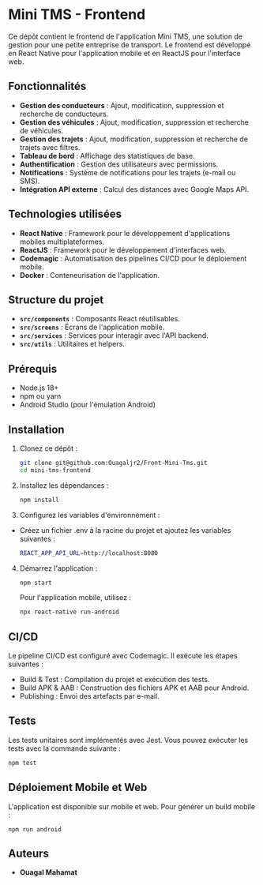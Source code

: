 
# Mini TMS - Frontend
Ce dépôt contient le frontend de l'application Mini TMS, une solution de gestion pour une petite entreprise de transport. Le frontend est développé en React Native pour l'application mobile et en ReactJS pour l'interface web.

## Fonctionnalités
- **Gestion des conducteurs** : Ajout, modification, suppression et recherche de conducteurs.
- **Gestion des véhicules** : Ajout, modification, suppression et recherche de véhicules.
- **Gestion des trajets** : Ajout, modification, suppression et recherche de trajets avec filtres.
- **Tableau de bord** : Affichage des statistiques de base.
- **Authentification** : Gestion des utilisateurs avec permissions.
- **Notifications** : Système de notifications pour les trajets (e-mail ou SMS).
- **Intégration API externe** : Calcul des distances avec Google Maps API.

## Technologies utilisées
- **React Native** : Framework pour le développement d'applications mobiles multiplateformes.
- **ReactJS** : Framework pour le développement d'interfaces web.
- **Codemagic** : Automatisation des pipelines CI/CD pour le déploiement mobile.
- **Docker** : Conteneurisation de l'application.

## Structure du projet

- **`src/components`** : Composants React réutilisables.
- **`src/screens`** : Écrans de l'application mobile.
- **`src/services`** : Services pour interagir avec l'API backend.
- **`src/utils`** : Utilitaires et helpers.

## Prérequis

- Node.js 18+
- npm ou yarn
- Android Studio (pour l'émulation Android)

## Installation

1. Clonez ce dépôt :
   ```sh
   git clone git@github.com:Ouagaljr2/Front-Mini-Tms.git
   cd mini-tms-frontend
    ```
2.  Installez les dépendances :
    ```sh
    npm install
    ```
3.  Configurez les variables d'environnement :
-   Créez un fichier .env à la racine du projet et ajoutez les variables suivantes :
    ```sh
    REACT_APP_API_URL=http://localhost:8080
    ```
4.  Démarrez l'application :
    ```sh
    npm start
    ```
    Pour l'application mobile, utilisez :
    ```sh
    npx react-native run-android
    ```

##  CI/CD

Le pipeline CI/CD est configuré avec Codemagic. Il exécute les étapes suivantes :

-   Build & Test : Compilation du projet et exécution des tests.
-   Build APK & AAB : Construction des fichiers APK et AAB pour Android.
-   Publishing : Envoi des artefacts par e-mail.

##  Tests
Les tests unitaires sont implémentés avec Jest. Vous pouvez exécuter les tests avec la commande suivante :
```sh
npm test
```
##  Déploiement Mobile et Web
L'application est disponible sur mobile et web. Pour générer un build mobile :
```shS
npm run android
```
##  Auteurs
-   **Ouagal Mahamat**